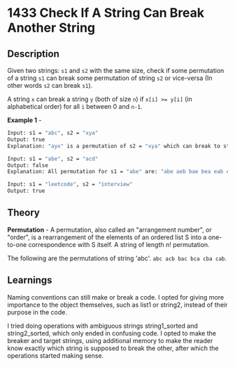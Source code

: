 # 1433 Check If A String Can Break Another String

## Description

Given two strings: `s1` and `s2` with the same size, check if some permutation of a string `s1` can break some permutation of string `s2` or vice-versa (In other words `s2` can break `s1`).

A string `x` can break a string `y` (both of size `n`) if `x[i] >= y[i]` (in alphabetical order) for all `i` between 0 and `n-1`.

**Example 1** -

```bash
Input: s1 = "abc", s2 = "xya"
Output: true
Explanation: "ayx" is a permutation of s2 = "xya" which can break to string "abc" which is a permutation of s1 = "abc"
```

```bash
Input: s1 = "abe", s2 = "acd"
Output: false
Explanation: All permutation for s1 = "abe" are: "abe aeb bae bea eab eba" and all permutation for s2 = "acd" are: "acd adc cad cda dac dca". However, there is not any permutation which can break some permutation from s2 and vice-versa.
```

```bash
Input: s1 = "leetcode", s2 = "interview"
Output: true
```

## Theory

**Permutation** - A permutation, also called an "arrangement number", or "order", is a rearrangement of the elements of an ordered list S into a one-to-one correspondence with S itself. A string of length n! permutation.

The following are the permutations of string 'abc'. `abc acb bac bca cba cab`.

## Learnings

Naming conventions can still make or break a code. I opted for giving more importance to the object themselves, such as list1 or string2, instead of their purpose in the code.

I tried doing operations with ambiguous strings string1_sorted and string2_sorted, which only ended in confusing code. I opted to make the breaker and target strings, using additional memory to make the reader know exactly which string is supposed to break the other, after which the operations started making sense.
